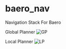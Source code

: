 # baero_nav
Navigation Stack For Baero

Global Planner
![GP](https://user-images.githubusercontent.com/67610661/132244664-9e7fd080-d699-46b7-b3c6-ad015b170534.png)

Local Planner
![LP](https://user-images.githubusercontent.com/67610661/132244702-83f37a89-a48f-4636-b86b-24d2642c81fb.png)

